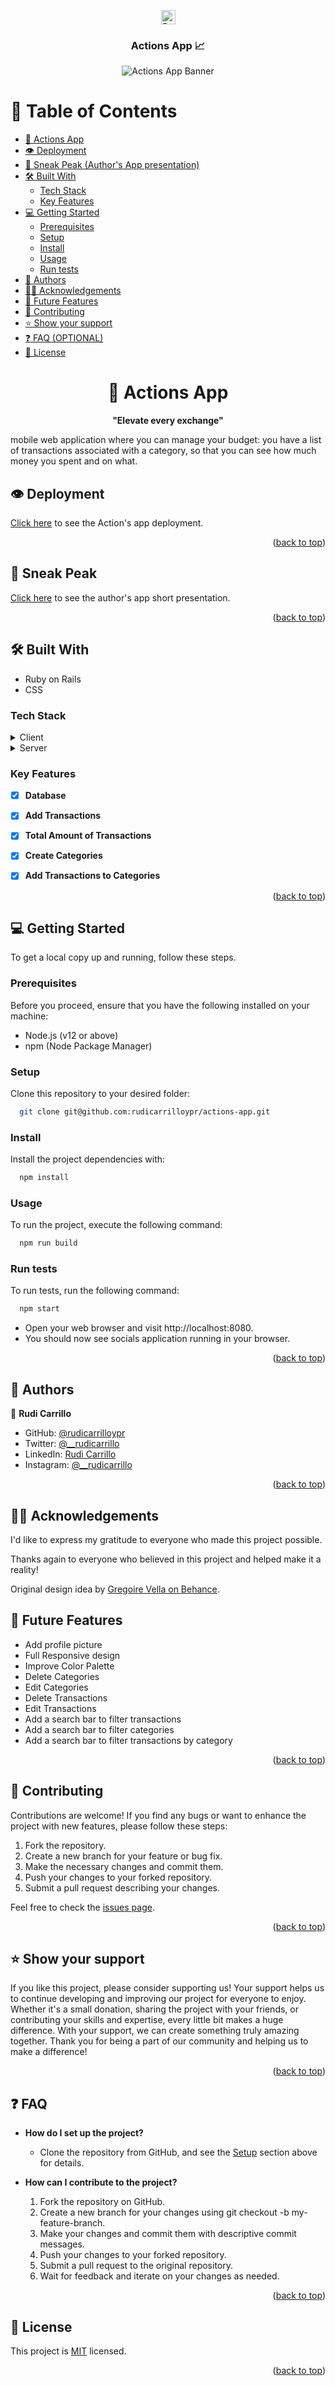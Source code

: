 <a name="readme-top"></a>

<div align="center">
   <img src="./app/assets/images/rc-sd-logo.PNG" alt="Rudi Carrillo logo" width="23px" height="auto" />
  <br/>
    <h3><b> Actions App 📈</b></h3>
     <img src="./app/assets/images/actions-logo-banner.PNG" alt="Actions App Banner" />
  <br/>

</div>

<!-- TABLE OF CONTENTS -->

# 📗 Table of Contents

- [📖  Actions App](#--actions-)
- [👁️ Deployment ](#-deployment-)
- [👀 Sneak Peak (Author's App presentation)](#sneak-peak)
- [🛠 Built With ](#-built-with-)
   - [Tech Stack ](#tech-stack-)
    - [Key Features ](#key-features-)
- [💻 Getting Started ](#-getting-started-)
   - [Prerequisites](#prerequisites)
    - [Setup](#setup)
    - [Install](#install)
    - [Usage](#usage)
    - [Run tests](#run-tests)
- [👥 Authors ](#-authors-)
- [🙏🏻  Acknowledgements ](#-acknowledgements-)
- [🔮 Future Features](#-future-features)
- [🤝 Contributing ](#-contributing-)
- [⭐️ Show your support ](#️-show-your-support-)
- [❓ FAQ (OPTIONAL) ](#-faq-optional-)
- [📝 License ](#-license-)


<!-- PROJECT DESCRIPTION -->
<div align="center">

# 📖 Actions App

**"Elevate every exchange"** 
</div>
 <a name="about-project"></a>


mobile web application where you can manage your budget: you have a list of transactions associated with a category, so that you can see how much money you spent and on what.

<!-- Deployment -->

## 👁️ Deployment <a name="deployment"></a>
[Click here](https://actions-app.onrender.com) to see the Action's app deployment.

<p align="right">(<a href="#readme-top">back to top</a>)</p>


<!-- Sneak Peak -->

## 👀 Sneak Peak <a name="sneak-peak"></a>
[Click here](https://www.loom.com/share/264b05e221ce480f9118b43e1f8faa58?sid=f2c31a3a-f11d-4625-9fe8-e0ad676979ad) to see the author's app short presentation.

<p align="right">(<a href="#readme-top">back to top</a>)</p>


<!-- Built with -->

## 🛠 Built With <a name="built-with"></a>
- Ruby on Rails
- CSS
### Tech Stack <a name="tech-stack"></a>

<details>
  <summary>Client</summary>
  <ul>
    <li><a href="#">Ruby on Rails</a></li>
  </ul>
</details>

<details>
  <summary>Server</summary>
  <ul>
    <li><a href="#">Local Storage</a></li>
  </ul>
</details>


<!-- Features -->

### Key Features <a name="key-features"></a>
- [X] **Database**
- [X] **Add Transactions**
- [X] **Total Amount of Transactions**
- [X] **Create Categories**
- [X] **Add Transactions to Categories**


<p align="right">(<a href="#readme-top">back to top</a>)</p>


<!-- GETTING STARTED -->

## 💻 Getting Started <a name="getting-started"></a>
To get a local copy up and running, follow these steps.

### Prerequisites
Before you proceed, ensure that you have the following installed on your machine:
- Node.js (v12 or above)
- npm (Node Package Manager)

### Setup
Clone this repository to your desired folder:

```sh
  git clone git@github.com:rudicarrilloypr/actions-app.git
```

### Install

Install the project dependencies with:

```sh
  npm install
```

### Usage

To run the project, execute the following command:

```sh
  npm run build
```

### Run tests

To run tests, run the following command:
```sh
  npm start
```
- Open your web browser and visit http://localhost:8080.
- You should now see socials application running in your browser.


<p align="right">(<a href="#readme-top">back to top</a>)</p>

<!-- AUTHORS -->

## 👥 Authors <a name="authors"></a>

👤 **Rudi Carrillo**

- GitHub: [@rudicarrilloypr](https://github.com/rudicarrilloypr)
- Twitter: [@__rudicarrillo](https://twitter.com/__rudicarrillo)
- LinkedIn: [Rudi Carrillo](https://www.linkedin.com/in/rudi-carrillo/)
- Instagram: [@__rudicarrillo](https://www.instagram.com/_rudicarrillo/)


<p align="right">(<a href="#readme-top">back to top</a>)</p>

## 🙏🏻 Acknowledgements <a name="acknowledgements"></a>

I'd like to express my gratitude to everyone who made this project possible.

Thanks again to everyone who believed in this project and helped make it a reality!

Original design idea by [Gregoire Vella on Behance](https://www.behance.net/gregoirevella).

<!--- Future Features ---->

## <a href="#future-features"></a>🔮 Future Features
- Add profile picture
- Full Responsive design
- Improve Color Palette
- Delete Categories
- Edit Categories
- Delete Transactions
- Edit Transactions
- Add a search bar to filter transactions
- Add a search bar to filter categories
- Add a search bar to filter transactions by category


<p align="right">(<a href="#readme-top">back to top</a>)</p>


<!-- CONTRIBUTING -->

## 🤝 Contributing <a name="contributing"></a>

Contributions are welcome! If you find any bugs or want to enhance the project with new features, please follow these steps:

1. Fork the repository.
2. Create a new branch for your feature or bug fix.
3. Make the necessary changes and commit them.
4. Push your changes to your forked repository.
5. Submit a pull request describing your changes.

Feel free to check the [issues page](../../issues/).

<p align="right">(<a href="#readme-top">back to top</a>)</p>

<!-- SUPPORT -->

## ⭐️ Show your support <a name="support"></a>

If you like this project, please consider supporting us! Your support helps us to continue developing and improving our project for everyone to enjoy. Whether it's a small donation, sharing the project with your friends, or contributing your skills and expertise, every little bit makes a huge difference. With your support, we can create something truly amazing together. Thank you for being a part of our community and helping us to make a difference!

<p align="right">(<a href="#readme-top">back to top</a>)</p>

<!-- FAQ -->

## ❓ FAQ <a name="faq"></a>
- **How do I set up the project?**

  - Clone the repository from GitHub, and see the [Setup](#setup) section above for details.

- **How can I contribute to the project?**

  1. Fork the repository on GitHub.
  2. Create a new branch for your changes using git checkout -b my-feature-branch.
  3. Make your changes and commit them with descriptive commit messages.
  4. Push your changes to your forked repository.
  5. Submit a pull request to the original repository.
  6. Wait for feedback and iterate on your changes as needed.

<p align="right">(<a href="#readme-top">back to top</a>)</p>

<!-- LICENSE -->

## 📝 License <a name="license"></a>

This project is [MIT](./MIT.md) licensed.

<p align="right">(<a href="#readme-top">back to top</a>)</p>
